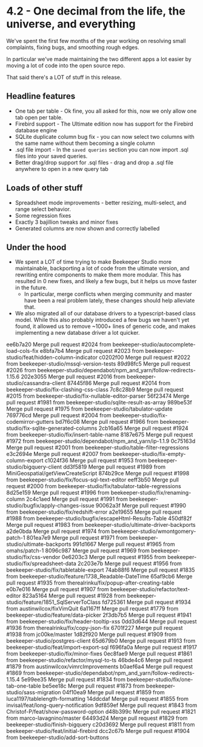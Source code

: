 
# 4.2 - One decimal from the life, the universe, and everything

We've spent the first few months of the year working on resolving small complaints, fixing bugs, and smoothing rough edges.

In particular we've made maintaining the two different apps a lot easier by moving a lot of code into the open source repo.

That said there's a LOT of stuff in this release.

## Headline features

- One tab per table - Ok fine, you all asked for this, now we only allow one tab open per table.
- Firebird support - The Ultimate edition now has support for the Firebird database engine
- SQLite duplicate column bug fix - you can now select two columns with the same name without them becoming a single column
- .sql file import - In the `saved queries` section you can now import .sql files into your saved queries.
- Better drag/drop support for .sql files - drag and drop a .sql file anywhere to open in a new query tab


## Loads of other stuff

- Spreadsheet mode improvements - better resizing, multi-select, and range select behavior.
- Some regression fixes
- Exactly 3 bajillion tweaks and minor fixes
- Generated columns are now shown and correctly labelled


## Under the hood
- We spent a LOT of time trying to make Beekeeper Studio more maintainable, backporting a lot of code from the ultimate version, and rewriting entire components to make them more modular. This has resulted in 0 new fixes, and likely a few bugs, but it helps us move faster in the future.
  - In particular, merge conflicts when merging community and master have been a real problem lately, these changes should help alleviate that.
- We also migrated all of our database drivers to a typescript-based class model. While this also probably introduced a few bugs we haven't yet found, it allowed us to remove ~1000+ lines of generic code, and makes implementing a new database driver a lot quicker.


ee6b7a20 Merge pull request #2024 from beekeeper-studio/autocomplete-load-cols-fix
e8bfa7b4 Merge pull request #2023 from beekeeper-studio/feat/hidden-column-indicator
c0202f00 Merge pull request #2022 from beekeeper-studio/mssql-version-tests
89d98fc5 Merge pull request #2026 from beekeeper-studio/dependabot/npm_and_yarn/follow-redirects-1.15.6
202e3055 Merge pull request #2016 from beekeeper-studio/cassandra-client
87445f86 Merge pull request #2014 from beekeeper-studio/fix-clashing-css-class
7c8c28b9 Merge pull request #2015 from beekeeper-studio/fix-nullable-editor-parser
56f23474 Merge pull request #1981 from beekeeper-studio/sqlite-result-as-array
989be53f Merge pull request #1975 from beekeeper-studio/tabulator-update
769776cd Merge pull request #2004 from beekeeper-studio/fix-codemirror-gutters
bd7f6c08 Merge pull request #1966 from beekeeper-studio/fix-sqlite-generated-columns
2cb16a65 Merge pull request #1924 from beekeeper-studio/fix/insert-table-name
8187e675 Merge pull request #1972 from beekeeper-studio/dependabot/npm_and_yarn/ip-1.1.9
0c75163d Merge pull request #2001 from beekeeper-studio/table-filter-regressions
e3c2694e Merge pull request #2007 from beekeeper-studio/fix-empty-column-export
c1024f36 Merge pull request #1953 from beekeeper-studio/bigquery-client
dd3f5819 Merge pull request #1989 from MiniGeospatial/getViewCreateScript
874b29ce Merge pull request #1998 from beekeeper-studio/fix/focus-sql-text-editor
eeff3b50 Merge pull request #2000 from beekeeper-studio/fix/tabulator-table-regressions
8d25e159 Merge pull request #1996 from beekeeper-studio/fix/renaming-column
2c4c1aed Merge pull request #1991 from beekeeper-studio/bugfix/apply-changes-issue
90062a3f Merge pull request #1990 from beekeeper-studio/fix/redshift-error
a2e19655 Merge pull request #1988 from beekeeper-studio/bugfix/escapeHtml-Results-Table
450df82f Merge pull request #1983 from beekeeper-studio/ultimate-driver-backports
a2de0bda Merge pull request #1974 from beekeeper-studio/wmontgomery-patch-1
801ea7e9 Merge pull request #1971 from beekeeper-studio/ultimate-backports
991d1667 Merge pull request #1965 from omahs/patch-1
8096c987 Merge pull request #1969 from beekeeper-studio/fix/css-vendor
0e6203c3 Merge pull request #1955 from beekeeper-studio/fix/spreadsheet-data
2c203e7b Merge pull request #1956 from beekeeper-studio/fix/tabletable-export
74ab88f6 Merge pull request #1835 from beekeeper-studio/feature/1738_Readable-DateTime
65af9cb6 Merge pull request #1935 from therealrinku/fix/popup-after-creating-table
e0b7e016 Merge pull request #1907 from beekeeper-studio/refactor/text-editor
823a5164 Merge pull request #1928 from beekeeper-studio/feature/1851_SqlServerToClass
fd725361 Merge pull request #1934 from austinwilcox/fixVimQuit
6a1167ff Merge pull request #1779 from beekeeper-studio/feature/data-picker
2f3db7b5 Merge pull request #1941 from beekeeper-studio/fix/header-tooltip-xss
0dd3d644 Merge pull request #1936 from therealrinku/fix/copy-json-fix
6701f227 Merge pull request #1938 from jc00ke/master
1d82f920 Merge pull request #1909 from beekeeper-studio/postgres-client
65d679b0 Merge pull request #1913 from beekeeper-studio/feat/import-export-sql
f696fa0a Merge pull request #1917 from beekeeper-studio/fix/minor-fixes
0ec8fae9 Merge pull request #1861 from beekeeper-studio/refactor/mysql-to-ts
46bde4c6 Merge pull request #1879 from austinwilcox/vimrcImprovements
b0aef6a4 Merge pull request #1869 from beekeeper-studio/dependabot/npm_and_yarn/follow-redirects-1.15.4
5e99ee35 Merge pull request #1834 from beekeeper-studio/fix/one-tab-one-table
be5ee18c Merge pull request #1873 from beekeeper-studio/sass-migration
04f10ea9 Merge pull request #1859 from luca1197/tablelength-formatting
14ddcdaf Merge pull request #1855 from invisal/feat/long-query-notification
9df859ef Merge pull request #1843 from Christof-P/feat/show-password-option
d48b399c Merge pull request #1821 from marco-lavagnino/master
64493d24 Merge pull request #1829 from beekeeper-studio/finish-bigquery
c20d3692 Merge pull request #1811 from beekeeper-studio/feat/initial-firebird
dcc2c67b Merge pull request #1904 from beekeeper-studio/add-sort-buttons
